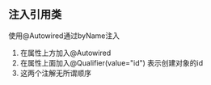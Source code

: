 ## 注入引用类

使用@Autowired通过byName注入
1. 在属性上方加入@Autowired
2. 在属性上面加入@Qualifier(value="id") 表示创建对象的id
3. 这两个注解无所谓顺序
    

    

